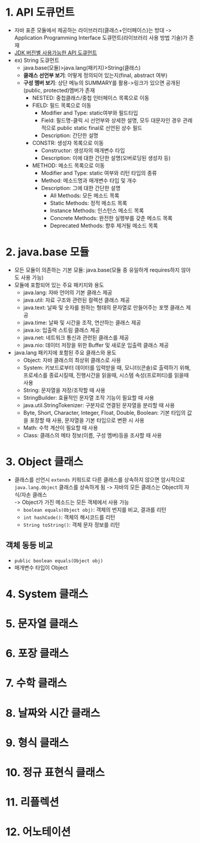 # 1. API 도큐먼트
- 자바 표준 모듈에서 제공하는 라이브러리(클래스+인터페이스)는 방대 -> Application Programming Interface 도큐먼트(라이브러리 사용 방법 기술)가 존재
- [JDK 버전별 사용가능한 API 도큐먼트](https://docs.oracle.com/en/java/javase/index.html)
- ex) String 도큐먼트
  - java.base(모듈)>java.lang(패키지)>String(클래스)
  - **클래스 선언부 보기**: 어떻게 정의되어 있는지(final, abstract 여부)
  - **구성 멤버 보기**: 상단 메뉴의 SUMMARY를 활용->링크가 있으면 공개된(public, protected)멤버가 존재
    - NESTED: 중첩클래스/중첩 인터페이스 목록으로 이동
    - FIELD: 필드 목록으로 이동 
      - Modifier and Type: static여부와 필드타입
      - Field: 필드명-클릭 시 선언부와 상세한 설명, 모두 대문자인 경우 관례적으로 public static final로 선언된 상수 필드
      - Description: 간단한 설명
    - CONSTR: 생성자 목록으로 이동
      - Constructor: 생성자의 매개변수 타입
      - Description: 이에 대한 간단한 설명(오버로딩된 생성자 등)
    - METHOD: 메소드 목록으로 이동
      - Modifier and Type: static 여부와 리턴 타입의 종류
      - Method: 메소드명과 매개변수 타입 및 개수
      - Description: 그에 대한 간단한 설명
        - All Methods: 모든 메소드 목록
        - Static Methods: 정적 메소드 목록
        - Instance Methods: 인스턴스 메소드 목록
        - Concrete Methods: 완전한 실행부를 갖춘 메소드 목록
        - Deprecated Methods: 향후 제거될 메소드 목록
# 2. java.base 모듈
- 모든 모듈이 의존하는 기본 모듈: java.base(모듈 중 유일하게 requires하지 않아도 사용 가능)
- 모듈에 포함되어 있는 주요 패키지와 용도
  - java.lang: 자바 언어의 기본 클래스 제공
  - java.util: 자료 구조와 관련된 컬렉션 클래스 제공
  - java.text: 날짜 및 숫자를 원하는 형태의 문자열로 만들어주는 포맷 클래스 제공
  - java.time: 날짜 및 시간을 조작, 연산하는 클래스 제공
  - java.io: 입출력 스트림 클래스 제공
  - java.net: 네트워크 통신과 관련된 클래스를 제공
  - java.nio: 데이터 저장을 위한 Buffer 및 새로운 입출력 클래스 제공
- java.lang 패키지에 포함된 주요 클래스와 용도
  - Object: 자바 클래스의 최상위 클래스로 사용
  - System: 키보드로부터 데이터를 입력받을 때, 모니터(콘솔)로 출력하기 위해, 프로세스를 종료시킬때, 진행시간을 읽을때, 시스템 속성(프로퍼티)를 읽을때 사용
  - String: 문자열을 저장/조작할 때 사용
  - StringBuilder: 효율적인 문자열 조작 기능이 필요할 때 사용
  - java.util.StringTokenizer: 구분자로 연결된 문자열을 분리할 때 사용
  - Byte, Short, Character, Integer, Float, Double, Boolean: 기본 타입의 값을 포장할 때 사용, 문자열을 기본 타입으로 변환 시 사용
  - Math: 수학 계산이 필요할 때 사용
  - Class: 클래스의 메타 정보(이름, 구성 멤버)등을 조사할 때 사용
# 3. Object 클래스
- 클래스를 선언시 `extends` 키워드로 다른 클래스를 상속하지 않으면 암시적으로 `java.lang.Object` 클래스를 상속하게 됨 -> 자바의 모든 클래스는 Object의 자식/자손 클래스  
-> Object가 가진 메소드는 모든 객체에서 사용 가능
  - `boolean equals(Object obj)`: 객체의 번지를 비교, 결과를 리턴
  - `int hashCode()`: 객체의 해시코드를 리턴
  - `String toString()`: 객체 문자 정보를 리턴
## 객체 동등 비교
- `public boolean equals(Object obj)`
- 매개변수 타입이 Object
# 4. System 클래스
# 5. 문자열 클래스
# 6. 포장 클래스
# 7. 수학 클래스
# 8. 날짜와 시간 클래스
# 9. 형식 클래스
# 10. 정규 표현식 클래스
# 11. 리플렉션
# 12. 어노테이션